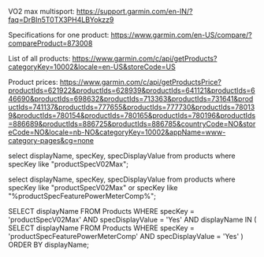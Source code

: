 VO2 max multisport: https://support.garmin.com/en-IN/?faq=DrBIn5T0TX3PH4LBYokzz9

Specifications for one product:
https://www.garmin.com/en-US/compare/?compareProduct=873008

List of all products:
https://www.garmin.com/c/api/getProducts?categoryKey=10002&locale=en-US&storeCode=US

Product prices:
https://www.garmin.com/c/api/getProductsPrice?productIds=621922&productIds=628939&productIds=641121&productIds=646690&productIds=698632&productIds=713363&productIds=731641&productIds=741137&productIds=777655&productIds=777730&productIds=780139&productIds=780154&productIds=780165&productIds=780196&productIds=886689&productIds=886725&productIds=886785&countryCode=NO&storeCode=NO&locale=nb-NO&categoryKey=10002&appName=www-category-pages&cg=none

select displayName, specKey, specDisplayValue from products where specKey like "productSpecV02Max";

select displayName, specKey, specDisplayValue from products where specKey like "productSpecV02Max" or specKey like "%productSpecFeaturePowerMeterComp%";

SELECT displayName
FROM Products
WHERE specKey = 'productSpecV02Max' AND specDisplayValue = 'Yes'
AND displayName IN (
    SELECT displayName
    FROM Products
    WHERE specKey = 'productSpecFeaturePowerMeterComp' AND specDisplayValue = 'Yes'
)
ORDER BY displayName;
